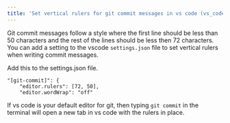 ```yaml
---
title: 'Set vertical rulers for git commit messages in vs code (vs_code)'
---
```

Git commit messages follow a style where the first line should be less than 50 characters and the rest of the lines should be less then 72 characters. You can add a setting to the vscode `settings.json` file to set vertical rulers when writing commit messages.

Add this to the settings.json file.

```
"[git-commit]": {
    "editor.rulers": [72, 50],
    "editor.wordWrap": "off"
```

If vs code is your default editor for git, then typing `git commit` in the terminal will open a new tab in vs code with the rulers in place.